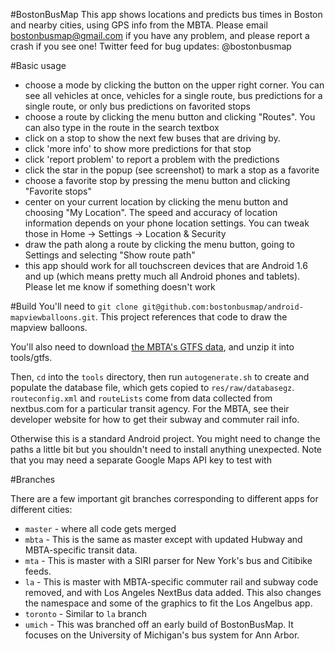 #BostonBusMap
This app shows locations and predicts bus times in Boston and nearby cities, using GPS info from the MBTA.
Please email bostonbusmap@gmail.com if you have any problem, and please report a crash if you see one! Twitter feed for bug updates: @bostonbusmap

#Basic usage
- choose a mode by clicking the button on the upper right corner. You can see all vehicles at once, vehicles for a single route, bus predictions for a single route, or only bus predictions on favorited stops
- choose a route by clicking the menu button and clicking "Routes". You can also type in the route in the search textbox
- click on a stop to show the next few buses that are driving by.
- click 'more info' to show more predictions for that stop
- click 'report problem' to report a problem with the predictions
- click the star in the popup (see screenshot) to mark a stop as a favorite
- choose a favorite stop by pressing the menu button and clicking "Favorite stops"
- center on your current location by clicking the menu button and choosing "My Location". The speed and accuracy of location information depends on your phone location settings. You can tweak those in Home -> Settings -> Location & Security
- draw the path along a route by clicking the menu button, going to Settings and selecting "Show route path"
- this app should work for all touchscreen devices that are Android 1.6 and up (which means pretty much all Android phones and tablets). Please let me know if something doesn't work

#Build
You'll need to `git clone git@github.com:bostonbusmap/android-mapviewballoons.git`. This project references that code to draw the mapview balloons.

You'll also need to download [the MBTA's GTFS data](http://www.mbta.com/rider_tools/developers/default.asp?id=21895), and unzip it into tools/gtfs.

Then, `cd` into the `tools` directory, then run `autogenerate.sh` to create and populate the database file, which gets copied to `res/raw/databasegz`. `routeconfig.xml` and `routeLists` come from data collected from nextbus.com for a particular transit agency. For the MBTA, see their developer website for how to get their subway and commuter rail info.

Otherwise this is a standard Android project. You might need to change the paths a little bit but you shouldn't need to install anything unexpected.
Note that you may need a separate Google Maps API key to test with

#Branches

There are a few important git branches corresponding to different apps for different cities:

* `master` - where all code gets merged
* `mbta` - This is the same as master except with updated Hubway and MBTA-specific transit data.
* `mta` - This is master with a SIRI parser for New York's bus and Citibike feeds.
* `la` - This is master with MBTA-specific commuter rail and subway code removed, and with Los Angeles NextBus data added. This also changes the namespace and some of the graphics to fit the Los Angelbus app.
* `toronto` - Similar to `la` branch
* `umich` - This was branched off an early build of BostonBusMap. It focuses on the University of Michigan's bus system for Ann Arbor.
